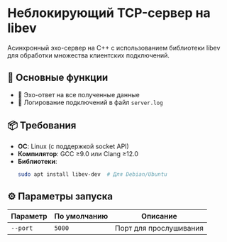 # Неблокирующий TCP-сервер на libev

Асинхронный эхо-сервер на C++ с использованием библиотеки libev для обработки множества клиентских подключений.

## 🚀 Основные функции
- 🔄 Эхо-ответ на все полученные данные
- 📝 Логирование подключений в файл `server.log`

## 📦 Требования
- **ОС**: Linux (с поддержкой socket API)
- **Компилятор**: GCC ≥9.0 или Clang ≥12.0
- **Библиотеки**: 
  ```bash
  sudo apt install libev-dev  # Для Debian/Ubuntu
  ```
## ⚙️ Параметры запуска
| Параметр      | По умолчанию   | Описание                          |
|---------------|----------------|-----------------------------------|
| `--port`      | `5000`         | Порт для прослушивания           |